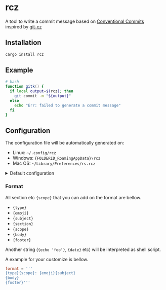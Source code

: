 # rcz

A tool to write a commit message based on [Conventional Commits](https://www.conventionalcommits.org/)  
inspired by [git-cz](https://github.com/streamich/git-cz)

## Installation

```sh
cargo install rcz
```

## Example

```zsh
# bash
function gitk() {
  if local output=$(rcz); then
    git commit -m "${output}"
  else
    echo "Err: failed to generate a commit message"
  fi
}
```

## Configuration

The configuration file will be automatically generated on:

- Linux: `~/.config/rcz`
- Windows: `{FOLDERID_RoamingAppData}\rcz`
- Mac OS: `~/Library/Preferences/rs.rcz`


<details>
<summary>Default configuration</summary>

```toml
format = '''
{type}: {subject}'''

[[types]]
description = 'A bug fix'
value = 'fix'
emoji = '🐛'

[[types]]
description = 'A new feature'
value = 'feat'
emoji = '✨'

[[types]]
description = 'Changes that introduces a breaking API change'
value = 'BREAKING CHANGE'
emoji = '💥'

[[types]]
description = 'build system or external dependencies'
value = 'chore'
emoji = '🛠️'

[[types]]
description = 'CI related changes'
value = 'ci'
emoji = '💫'

[[types]]
description = 'Documentation only changes'
value = 'docs'
emoji = '✏️'

[[types]]
description = 'Changes that do not affect the meaning of the code'
value = 'style'
emoji = '💄'

[[types]]
description = 'A code change that neither fixes a bug nor adds a feature'
value = 'refactor'
emoji = '🧹'

[[types]]
description = ' A code change that improves performance'
value = 'perf'
emoji = '🚄'

[[types]]
description = 'Adding or correcting tests'
value = 'test'
emoji = '🧪'
```
</details>

### Format

All section etc `{scope}` that you can add on the format are bellow.

- `{type}`
- `{emoji}`
- `{subject}`
- `{section}`
- `{scope}`
- `{body}`
- `{footer}`

Another string (`{echo 'foo'}`, `{date}` etc) will be interpreted as shell script.

A example for your customize is bellow.

```toml
format = '''
{type}{scope}: {emoji}{subject}
{body}
{footer}'''
```

